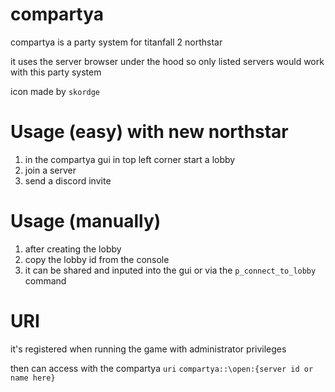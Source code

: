 # compartya
compartya is a party system for titanfall 2 northstar

it uses the server browser under the hood so only listed servers would work with this party system

icon made by `skordge`

# Usage (easy) with new northstar
1. in the compartya gui in top left corner start a lobby
2. join a server
3. send a discord invite

# Usage (manually)
1. after creating the lobby
2. copy the lobby id from the console
3. it can be shared and inputed into the gui or via the `p_connect_to_lobby` command

# URI
it's registered when running the game with administrator privileges

then can access with the compartya `uri`
`compartya::\open:{server id or name here}`
